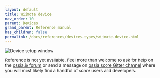 ```yaml
---
layout: default
title: Wiimote device
nav_order: 10
parent: Devices
grand_parent: Reference manual
has_children: false
permalink: /docs/references/devices-types/wiimote-device.html
---
```


![Device setup window](/score-docs/assets/images/references/devices-types/wiimote-device.png "score device setup")

Reference is not yet available. Feel more than welcome to ask for help on the [ossia.io forum](https://forum.ossia.io) or send a message on [ossia score Gitter channel](https://gitter.im/ossia/score) where you will most likely find a handful of *score* users and developers.